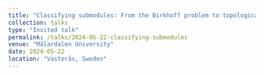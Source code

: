 ```yaml
---
title: "Classifying submodules: From the Birkhoff problem to topological data analysis"
collection: talks
type: "Invited talk"
permalink: /talks/2024-05-22-classifying-submodules
venue: "Mälardalen University"
date: 2024-05-22
location: "Västerås, Sweden"
---
```


